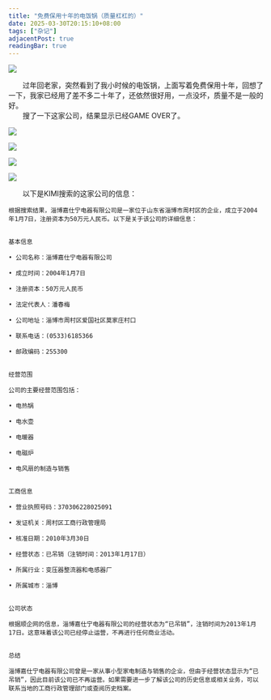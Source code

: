 ```yaml
---
title: "免费保用十年的电饭锅（质量杠杠的）"
date: 2025-03-30T20:15:10+08:00
tags: ["杂记"]
adjacentPost: true
readingBar: true
---
```

![](https://cdn.jsdelivr.net/gh/tosspi/mumu@main/250330-0.jpg)

&emsp;&emsp;过年回老家，突然看到了我小时候的电饭锅，上面写着免费保用十年，回想了一下，我家已经用了差不多二十年了，还依然很好用，一点没坏，质量不是一般的好。<br>
&emsp;&emsp;搜了一下这家公司，结果显示已经GAME OVER了。<br>

![](https://cdn.jsdelivr.net/gh/tosspi/mumu@main/250330-1.jpg)

![](https://cdn.jsdelivr.net/gh/tosspi/mumu@main/250330-2.jpg)

![](https://cdn.jsdelivr.net/gh/tosspi/mumu@main/250330-3.jpg)

![](https://cdn.jsdelivr.net/gh/tosspi/mumu@main/250330-5.png)

&emsp;&emsp;以下是KIMI搜索的这家公司的信息：<br>

```
根据搜索结果，淄博嘉仕宁电器有限公司是一家位于山东省淄博市周村区的企业，成立于2004年1月7日，注册资本为50万元人民币。以下是关于该公司的详细信息：


基本信息

• 公司名称：淄博嘉仕宁电器有限公司

• 成立时间：2004年1月7日

• 注册资本：50万元人民币

• 法定代表人：潘春梅

• 公司地址：淄博市周村区爱国社区莫家庄村口

• 联系电话：(0533)6185366

• 邮政编码：255300


经营范围

公司的主要经营范围包括：

• 电热锅

• 电水壶

• 电暖器

• 电磁炉

• 电风扇的制造与销售


工商信息

• 营业执照号码：370306228025091

• 发证机关：周村区工商行政管理局

• 核准日期：2010年3月30日

• 经营状态：已吊销（注销时间：2013年1月17日）

• 所属行业：变压器整流器和电感器厂

• 所属城市：淄博


公司状态

根据顺企网的信息，淄博嘉仕宁电器有限公司的经营状态为“已吊销”，注销时间为2013年1月17日。这意味着该公司已经停止运营，不再进行任何商业活动。


总结

淄博嘉仕宁电器有限公司曾是一家从事小型家电制造与销售的企业，但由于经营状态显示为“已吊销”，因此目前该公司已不再运营。如果需要进一步了解该公司的历史信息或相关业务，可以联系当地的工商行政管理部门或查阅历史档案。

```
